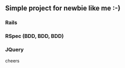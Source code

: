 Simple project for newbie like me :-)
-------------------------------------

### Rails
### RSpec (BDD, BDD, BDD)
### JQuery

cheers
